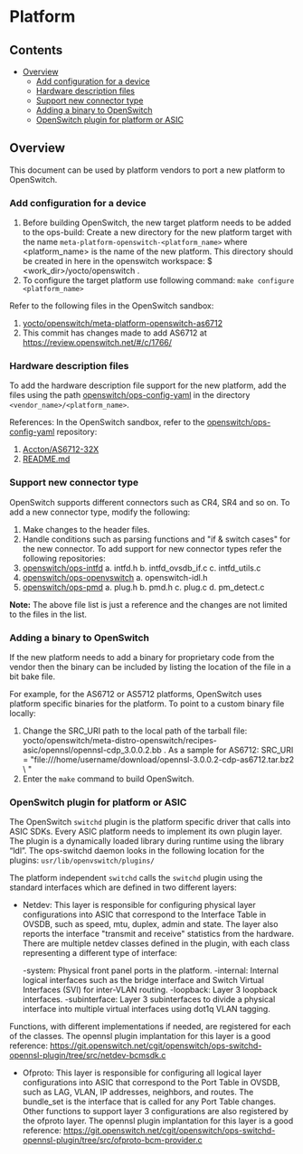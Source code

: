 # Platform

## Contents

- [Overview](#overview)
	- [Add configuration for a device](#add-configuration-for-a-device)
	- [Hardware description files](#hardware-description-files)
	- [Support new connector type](#support-new-connector-type)
	- [Adding a binary to OpenSwitch](#adding-a-binary-to-openswitch)
	- [OpenSwitch plugin for platform or ASIC](#openswitch-plugin-for-platform-or-asic)

## Overview
This document can be used by platform vendors to port a new platform to OpenSwitch.

### Add configuration for a device
1. Before building OpenSwitch, the new target platform needs to be added to the ops-build:
   Create a new directory for the new platform target with the name `meta-platform-openswitch-<platform_name>` where <platform_name> is the name of the new platform. This directory should be created in here in the openswitch workspace: $ <work_dir>/yocto/openswitch .
2. To configure the target platform use following command:
	`make configure <platform_name>`

Refer to the following files in the OpenSwitch sandbox:
1)	[yocto/openswitch/meta-platform-openswitch-as6712](http://git.openswitch.net/cgit/openswitch/ops-build/tree/yocto/openswitch/meta-platform-openswitch-as6712?id=6eb61667d36816a9a94aeb04f67b1c8efd58 "meta-platform-openswitch-as6712")
2)	This commit has changes made to add AS6712 at https://review.openswitch.net/#/c/1766/

### Hardware description files
To add the hardware description file support for the new platform,  add the files using the path [openswitch/ops-config-yaml](http://git.openswitch.net/cgit/openswitch/ops-config-yaml/) in the directory `<vendor_name>/<platform_name>`.

References:
In the OpenSwitch sandbox, refer to the [openswitch/ops-config-yaml](http://git.openswitch.net/cgit/openswitch/ops-config-yaml/) repository:
1) [Accton/AS6712-32X](http://git.openswitch.net/cgit/openswitch/ops-hw-config/tree/Accton/AS6712-32X)
3) [README.md](http://git.openswitch.net/cgit/openswitch/ops-hw-config/tree/README.md)

### Support new connector type
OpenSwitch supports different connectors such as CR4, SR4 and so on.
To add a new connector type, modify the following:
1. Make changes to the header files.
2. Handle conditions such as parsing functions and "if & switch cases" for the new connector.
To add support for new connector types refer the following repositories:
1. [openswitch/ops-intfd](http://git.openswitch.net/cgit/openswitch/ops-intfd/)
    a.	intfd.h
    b.	intfd_ovsdb_if.c
    c.	intfd_utils.c
2. [openswitch/ops-openvswitch](http://git.openswitch.net/cgit/openswitch/ops-openvswitch/)
    a.	openswitch-idl.h
3. [openswitch/ops-pmd](http://git.openswitch.net/cgit/openswitch/ops-pmd/)
    a.	plug.h
    b.	pmd.h
    c.	plug.c
    d.	pm_detect.c

**Note:** The above file list is just a reference and the changes are not limited to the files in the list.

### Adding a binary to OpenSwitch
If the new platform needs to add a binary for proprietary code from the vendor then the  binary can be included by listing the location of the file in a bit bake file.

For example, for the AS6712 or AS5712 platforms, OpenSwitch uses platform specific binaries for the platform. To point to a custom binary file locally:
1) Change the SRC_URI path to the local path of the tarball file:  yocto/openswitch/meta-distro-openswitch/recipes-asic/opennsl/opennsl-cdp_3.0.0.2.bb .
As a sample for AS6712:
SRC_URI = "file:///home/username/download/opennsl-3.0.0.2-cdp-as6712.tar.bz2 \ "
2) Enter the `make` command to build OpenSwitch.

### OpenSwitch plugin for platform or ASIC

The OpenSwitch `switchd` plugin is the platform specific driver that calls into ASIC SDKs. Every ASIC platform needs to implement its own plugin layer. The plugin is a dynamically loaded library during runtime using the library “ldl”. The ops-switchd daemon looks in the following location for the plugins:
`usr/lib/openvswitch/plugins/`

The platform independent `switchd` calls the `switchd` plugin using the standard interfaces which are defined in two different layers:
- Netdev:  This layer is responsible for configuring physical layer configurations into ASIC that correspond to the Interface Table in OVSDB, such as speed, mtu, duplex, admin and state. The layer also reports the interface "transmit and receive" statistics from the hardware. There are multiple netdev classes defined in the plugin, with each class representing a different type of interface:

	-system:  Physical front panel ports in the platform.
	-internal: Internal logical interfaces such as the bridge interface and Switch Virtual Interfaces (SVI) for inter-VLAN routing.
	-loopback: Layer 3 loopback interfaces.
	-subinterface: Layer 3 subinterfaces to divide a physical interface into multiple virtual interfaces using dot1q VLAN tagging.

Functions, with different implementations if needed, are registered for each of the classes.
The opennsl plugin implantation for this layer is a good reference:
https://git.openswitch.net/cgit/openswitch/ops-switchd-opennsl-plugin/tree/src/netdev-bcmsdk.c
- Ofproto: This layer is responsible for configuring all logical layer configurations into ASIC that correspond to the Port Table in OVSDB, such as LAG, VLAN, IP addresses, neighbors, and routes.
The bundle_set is the interface that is called for any Port Table changes. Other functions to support layer 3 configurations are also registered by the ofproto layer.
The opennsl plugin implantation for this layer is a good reference:
https://git.openswitch.net/cgit/openswitch/ops-switchd-opennsl-plugin/tree/src/ofproto-bcm-provider.c
